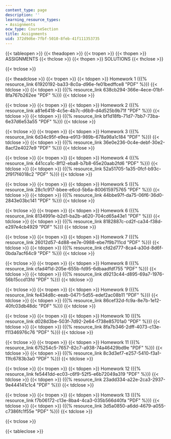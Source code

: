 ```yaml
---
content_type: page
description: ''
learning_resource_types:
- Assignments
ocw_type: CourseSection
title: Assignments
uid: 372d9d6e-7fbf-5010-8feb-41f111353735
---
```


{{< tableopen >}}
{{< theadopen >}}
{{< tropen >}}
{{< thopen >}}
ASSIGNMENTS
{{< thclose >}}
{{< thopen >}}
SOLUTIONS
{{< thclose >}}

{{< trclose >}}

{{< theadclose >}}
{{< tropen >}}
{{< tdopen >}}
Homework 1 ({{% resource_link 61920192-ba33-8c0a-d96e-fe01bedffce8 "PDF" %}})
{{< tdclose >}}
{{< tdopen >}}
({{% resource_link 638cb294-366e-4ece-01bf-8fa767b262ee "PDF" %}})
{{< tdclose >}}

{{< trclose >}}
{{< tropen >}}
{{< tdopen >}}
Homework 2 ({{% resource_link a81e6418-4c5e-4b7c-d6b9-d4d525b9b71f "PDF" %}})
{{< tdclose >}}
{{< tdopen >}}
({{% resource_link bf1d18fb-71d7-7bb7-73ba-6e37d6e53a55 "PDF" %}})
{{< tdclose >}}

{{< trclose >}}
{{< tropen >}}
{{< tdopen >}}
Homework 3 ({{% resource_link 6d34c95f-e9ea-e913-989b-678a98a1c184 "PDF" %}})
{{< tdclose >}}
{{< tdopen >}}
({{% resource_link 36e0e236-0c4e-debf-30e2-8acf2e4027e9 "PDF" %}})
{{< tdclose >}}

{{< trclose >}}
{{< tropen >}}
{{< tdopen >}}
Homework 4 ({{% resource_link 441cca1c-8f12-eba8-b7b8-65e20aab2fd6 "PDF" %}})
{{< tdclose >}}
{{< tdopen >}}
({{% resource_link 52a51705-1a35-0fcf-b93c-2f917f4018c2 "PDF" %}})
{{< tdclose >}}

{{< trclose >}}
{{< tropen >}}
{{< tdopen >}}
Homework 5 ({{% resource_link 28c1c917-bbee-e6cd-5b6a-800615975765 "PDF" %}})
{{< tdclose >}}
{{< tdopen >}}
({{% resource_link 44bbe97f-da75-06f6-36d0-2843e03bc141 "PDF" %}})
{{< tdclose >}}

{{< trclose >}}
{{< tropen >}}
{{< tdopen >}}
Homework 6 ({{% resource_link 8134991e-b2d1-ba2b-a620-704cd65a43e1 "PDF" %}})
{{< tdclose >}}
{{< tdopen >}}
({{% resource_link 8182887c-cd2f-ca34-f38d-e297e4cb4929 "PDF" %}})
{{< tdclose >}}

{{< trclose >}}
{{< tropen >}}
{{< tdopen >}}
Homework 7 ({{% resource_link 26012d57-4d88-ee7e-0988-ebe7f9b711cd "PDF" %}})
{{< tdclose >}}
{{< tdopen >}}
({{% resource_link cfd2d777-8ca4-a30d-8d6f-0bda7acf64c9 "PDF" %}})
{{< tdclose >}}

{{< trclose >}}
{{< tropen >}}
{{< tdopen >}}
Homework 8 ({{% resource_link cfad4f1d-205e-655b-fd95-6dbaadfdf755 "PDF" %}})
{{< tdclose >}}
{{< tdopen >}}
({{% resource_link d9213c44-d895-69a7-1976-56b15ccd13fd "PDF" %}})
{{< tdclose >}}

{{< trclose >}}
{{< tropen >}}
{{< tdopen >}}
Homework 9 ({{% resource_link fe434d8c-eeab-0471-5d55-edef2ac08b11 "PDF" %}})
{{< tdclose >}}
{{< tdopen >}}
({{% resource_link 86cef32d-fc9a-8e7b-1e12-40fc03db48dc "PDF" %}})
{{< tdclose >}}

{{< trclose >}}
{{< tropen >}}
{{< tdopen >}}
Homework 10 ({{% resource_link d028d3be-503f-7d92-2e64-f738e85701a0 "PDF" %}})
{{< tdclose >}}
{{< tdopen >}}
({{% resource_link 8fa7b346-2dff-4073-c13e-f11346976c76 "PDF" %}})
{{< tdclose >}}

{{< trclose >}}
{{< tropen >}}
{{< tdopen >}}
Homework 11 ({{% resource_link 675254c5-7657-82c7-a938-74a46429bd9e "PDF" %}})
{{< tdclose >}}
{{< tdopen >}}
({{% resource_link 8c3d3ef7-e257-5410-f3a1-11fc6783b3a0 "PDF" %}})
{{< tdclose >}}

{{< trclose >}}
{{< tropen >}}
{{< tdopen >}}
Homework 12 ({{% resource_link fe5441dd-ec03-c6f9-52f5-e6b72049a319 "PDF" %}})
{{< tdclose >}}
{{< tdopen >}}
({{% resource_link 23add334-a22e-2ca3-2937-9e444141c1c4 "PDF" %}})
{{< tdclose >}}

{{< trclose >}}
{{< tropen >}}
{{< tdopen >}}
Homework 13 ({{% resource_link f7b06172-c13e-8ba4-4ca3-035b566d40fa "PDF" %}})
{{< tdclose >}}
{{< tdopen >}}
({{% resource_link 3d5a0850-a6dd-4679-a055-c7386fc1f55e "PDF" %}})
{{< tdclose >}}

{{< trclose >}}

{{< tableclose >}}
